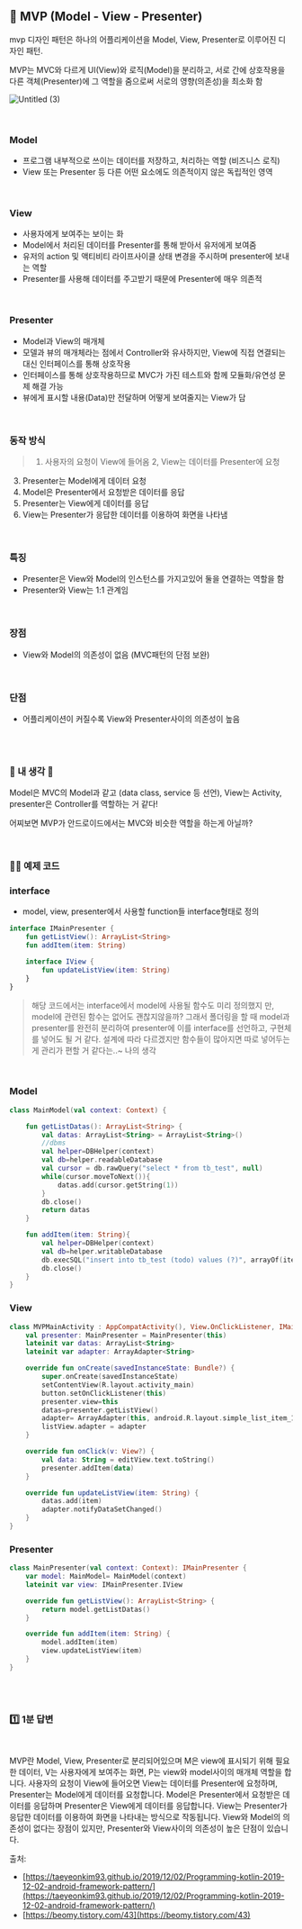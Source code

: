 
## 📌 MVP (Model - View - Presenter)

mvp 디자인 패턴은 하나의 어플리케이션을 Model, View, Presenter로 이루어진 디자인 패턴. 

MVP는 MVC와 다르게 UI(View)와 로직(Model)을 분리하고, 서로 간에 상호작용을 다른 객체(Presenter)에 그 역할을 줌으로써 서로의 영향(의존성)을 최소화 함


![Untitled (3)](https://user-images.githubusercontent.com/69586104/236096818-ac44d9b7-df4c-4ad8-bba9-6f33e2318dd5.png)

<br>

### Model

- 프로그램 내부적으로 쓰이는 데이터를 저장하고, 처리하는 역할 (비즈니스 로직)
- View 또는 Presenter 등 다른 어떤 요소에도 의존적이지 않은 독립적인 영역

<br>

### View

- 사용자에게 보여주는 보이는 화
- Model에서 처리된 데이터를 Presenter를 통해 받아서 유저에게 보여줌
- 유저의 action 및 액티비티 라이프사이클 상태 변경을 주시하며 presenter에 보내는 역할
- Presenter를 사용해 데이터를 주고받기 때문에 Presenter에 매우 의존적

<br>

### Presenter

- Model과 View의 매개체
- 모델과 뷰의 매개체라는 점에서 Controller와 유사하지만, View에 직접 연결되는 대신 인터페이스를 통해 상호작용
- 인터페이스를 통해 상호작용하므로 MVC가 가진 테스트와 함께 모듈화/유연성 문제 해결 가능
- 뷰에게 표시할 내용(Data)만 전달하며 어떻게 보여줄지는 View가 담

<br>

### 동작 방식

> 1. 사용자의 요청이 View에 들어옴
2, View는 데이터를 Presenter에 요청
3. Presenter는 Model에게 데이터 요청
4. Model은 Presenter에서 요청받은 데이터를 응답
5. Presenter는 View에게 데이터를 응답
6. View는 Presenter가 응답한 데이터를 이용하여 화면을 나타냄
> 

<br>

### 특징

- Presenter은 View와 Model의 인스턴스를 가지고있어 둘을 연결하는 역할을 함
- Presenter와 View는 1:1 관계임

<br>

### 장점

- View와 Model의 의존성이 없음 (MVC패턴의 단점 보완)

<br>

### 단점

- 어플리케이션이 커질수록 View와 Presenter사이의 의존성이 높음

<br>
<br>

### **🤔 내 생각 🤔**

Model은 MVC의 Model과 같고 (data class, service 등 선언), View는 Activity, presenter은 Controller를 역할하는 거 같다!

어찌보면 MVP가 안드로이드에서는 MVC와 비슷한 역할을 하는게 아닐까? 

<br>

### 👩‍💻 예제 코드

### interface

- model, view, presenter에서 사용할 function들 interface형태로 정의

```kotlin
interface IMainPresenter {
    fun getListView(): ArrayList<String>
    fun addItem(item: String)

    interface IView {
        fun updateListView(item: String)
    }
}
```

> 해당 코드에서는 interface에서 model에 사용될 함수도 미리 정의했지 만, model에 관련된 함수는 없어도 괜찮지않을까? 
그래서 폴더링을 할 때 model과 presenter를 완전히 분리하여 presenter에 이를 interface를 선언하고, 구현체를 넣어도 될 거 같다. 
설계에 따라 다르겠지만 함수들이 많아지면 따로 넣어두는게 관리가 편할 거 같다는..~ 나의 생각

<br>

### Model

```kotlin
class MainModel(val context: Context) {

    fun getListDatas(): ArrayList<String> {
        val datas: ArrayList<String> = ArrayList<String>()
        //dbms
        val helper=DBHelper(context)
        val db=helper.readableDatabase
        val cursor = db.rawQuery("select * from tb_test", null)
        while(cursor.moveToNext()){
            datas.add(cursor.getString(1))
        }
        db.close()
        return datas
    }

    fun addItem(item: String){
        val helper=DBHelper(context)
        val db=helper.writableDatabase
        db.execSQL("insert into tb_test (todo) values (?)", arrayOf(item))
        db.close()
    }
}

```

### View

```kotlin
class MVPMainActivity : AppCompatActivity(), View.OnClickListener, IMainPresenter.IView{
    val presenter: MainPresenter = MainPresenter(this)
    lateinit var datas: ArrayList<String>
    lateinit var adapter: ArrayAdapter<String>

    override fun onCreate(savedInstanceState: Bundle?) {
        super.onCreate(savedInstanceState)
        setContentView(R.layout.activity_main)
        button.setOnClickListener(this)
        presenter.view=this
        datas=presenter.getListView()
        adapter= ArrayAdapter(this, android.R.layout.simple_list_item_1, datas)
        listView.adapter = adapter
    }

    override fun onClick(v: View?) {
        val data: String = editView.text.toString()
        presenter.addItem(data)
    }

    override fun updateListView(item: String) {
        datas.add(item)
        adapter.notifyDataSetChanged()
    }
}

```

### Presenter

```kotlin
class MainPresenter(val context: Context): IMainPresenter {
    var model: MainModel= MainModel(context)
    lateinit var view: IMainPresenter.IView

    override fun getListView(): ArrayList<String> {
        return model.getListDatas()
    }

    override fun addItem(item: String) {
        model.addItem(item)
        view.updateListView(item)
    }
}

```

<br>
<br>

### 1️⃣ 1분 답변

<br>
<aside>

MVP란 Model, View, Presenter로 분리되어있으며 M은 view에 표시되기 위해 필요한 데이터, V는 사용자에게 보여주는 화면, P는 view와 model사이의 매개체 역할을 합니다.
사용자의 요청이 View에 들어오면 View는 데이터를 Presenter에 요청하며, Presenter는 Model에게 데이터를 요청합니다. Model은 Presenter에서 요청받은 데이터를 응답하며 Presenter은 View에게 데이터를 응답합니다. View는 Presenter가 응답한 데이터를 이용하여 화면을 나타내는 방식으로 작동됩니다.
View와 Model의 의존성이 없다는 장점이 있지만, Presenter와 View사이의 의존성이 높은 단점이 있습니다.

</aside>

출처:

- [https://taeyeonkim93.github.io/2019/12/02/Programming-kotlin-2019-12-02-android-framework-pattern/](https://taeyeonkim93.github.io/2019/12/02/Programming-kotlin-2019-12-02-android-framework-pattern/)
- [https://beomy.tistory.com/43](https://beomy.tistory.com/43)
